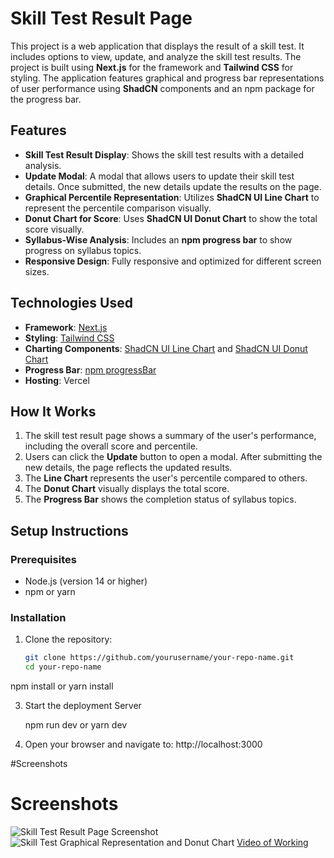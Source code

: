 # Skill Test Result Page

This project is a web application that displays the result of a skill test. It includes options to view, update, and analyze the skill test results. The project is built using **Next.js** for the framework and **Tailwind CSS** for styling. The application features graphical and progress bar representations of user performance using **ShadCN** components and an npm package for the progress bar.

## Features

- **Skill Test Result Display**: Shows the skill test results with a detailed analysis.
- **Update Modal**: A modal that allows users to update their skill test details. Once submitted, the new details update the results on the page.
- **Graphical Percentile Representation**: Utilizes **ShadCN UI Line Chart** to represent the percentile comparison visually.
- **Donut Chart for Score**: Uses **ShadCN UI Donut Chart** to show the total score visually.
- **Syllabus-Wise Analysis**: Includes an **npm progress bar** to show progress on syllabus topics.
- **Responsive Design**: Fully responsive and optimized for different screen sizes.

## Technologies Used

- **Framework**: [Next.js](https://nextjs.org/)
- **Styling**: [Tailwind CSS](https://tailwindcss.com/)
- **Charting Components**: [ShadCN UI Line Chart](https://shadcn.dev/) and [ShadCN UI Donut Chart](https://shadcn.dev/)
- **Progress Bar**: [npm progressBar](https://www.npmjs.com/package/@ramonak/react-progress-bar)
- **Hosting**: Vercel

## How It Works

1. The skill test result page shows a summary of the user's performance, including the overall score and percentile.
2. Users can click the **Update** button to open a modal. After submitting the new details, the page reflects the updated results.
3. The **Line Chart** represents the user's percentile compared to others.
4. The **Donut Chart** visually displays the total score.
5. The **Progress Bar** shows the completion status of syllabus topics.

## Setup Instructions

### Prerequisites

- Node.js (version 14 or higher)
- npm or yarn

### Installation

1. Clone the repository:
   ```bash
   git clone https://github.com/yourusername/your-repo-name.git
   cd your-repo-name
npm install
or 
yarn install


3. Start the deployment Server

   npm run dev
   or
   yarn dev

4. Open your browser and navigate to:
   http://localhost:3000

   
#Screenshots

# Screenshots

![Skill Test Result Page Screenshot](https://drive.google.com/uc?export=view&id=1jzk3wYCVx7zLtJcG3UcQwVydsCQuc-Oi)
![Skill Test Graphical Representation and Donut Chart](https://drive.google.com/uc?export=view&id=1jzHBo5xyKbPOS9kqoALoMY506gxsabEB)
[Video of Working](https://drive.google.com/file/d/1ju8_i-YFRrrMWVXa4KJeWfFJY9F1niIp/view?usp=sharing)



   
